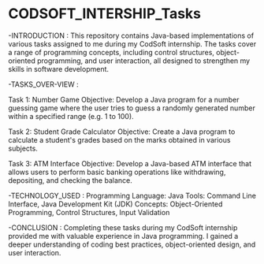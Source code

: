 # CODSOFT_INTERSHIP_Tasks

-INTRODUCTION :
This repository contains Java-based implementations of various tasks assigned to me during my CodSoft internship. The tasks cover a range of programming concepts, including control structures, object-oriented programming, and user interaction, all designed to strengthen my skills in software development.

-TASKS_OVER-VIEW :

Task 1: Number Game
Objective:
Develop a Java program for a number guessing game where the user tries to guess a randomly generated number within a specified range (e.g. 1 to 100).

Task 2: Student Grade Calculator
Objective:
Create a Java program to calculate a student's grades based on the marks obtained in various subjects.

Task 3: ATM Interface
Objective:
Develop a Java-based ATM interface that allows users to perform basic banking operations like withdrawing, depositing, and checking the balance.

-TECHNOLOGY_USED :
Programming Language: Java
Tools: Command Line Interface, Java Development Kit (JDK)
Concepts: Object-Oriented Programming, Control Structures, Input Validation

-CONCLUSION :
Completing these tasks during my CodSoft internship provided me with valuable experience in Java programming. I gained a deeper understanding of coding best practices, object-oriented design, and user interaction.


